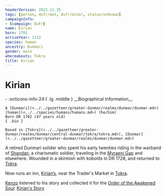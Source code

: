 ```yaml
---
headerVersion: 2023.11.25
tags: [person, dufr/met, dufr/minor, status/unknown]
campaignInfo:
- {campaign: DuFr}
name: Kirian
born: 1702
activeYear: 1722
species: human
ancestry: Dunmari
gender: male
whereabouts: Tokra
title: Kirian
---
```

# Kirian
<div class="grid cards ext-narrow-margin ext-one-column" markdown>
- :octicons-info-24:{ .lg .middle } __Biographical Information__

    A [Dunmari](<../../gazetteer/greater-dunmar/realms/dunmar/dunmar.md>) [human](<../../species/humans/humans.md>) (he/him)  
    Born DR 1702 (47 years old)  
    { .bio }

    Based in [Tokra](<../../gazetteer/greater-dunmar/realms/dunmar/central-dunmar/tokra/tokra.md>), [Dunmar](<../../gazetteer/greater-dunmar/realms/dunmar/dunmar.md>)
</div>


A retired Dunmari solider who spent his early twenties riding in the warband of [Shandan](<./shandan.md>), a charismatic soldier, traveling in the [Myraeni Gap](<../../gazetteer/greater-dunmar/myraeni-gap.md>) and elsewhere. Wounded in a skirmish with kobolds in DR 1728, and returned to [Tokra](<../../gazetteer/greater-dunmar/realms/dunmar/central-dunmar/tokra/tokra.md>). 

Now runs an inn, [Kirian’s](<../../gazetteer/greater-dunmar/realms/dunmar/central-dunmar/tokra/kirians.md>), near the Trader's Market in [Tokra](<../../gazetteer/greater-dunmar/realms/dunmar/central-dunmar/tokra/tokra.md>). 


[Kenzo](<../pcs/dunmar-fellowship/kenzo.md>) listened to his story and collected it for the [Order of the Awakened Soul](<../../groups/dunmari-mystery-cults/order-of-the-awakened-soul.md>): [Kirian's Story](<../../campaigns/dunmari-frontier/collected-stories/kirian-s-story.md>)

